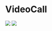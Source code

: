 # VideoCall


<p align="left">
<img src="https://user-images.githubusercontent.com/101933903/199714033-aeb5828a-5a3b-403e-8f19-957363052a11.gif"/>
<img src="https://user-images.githubusercontent.com/101933903/199714371-e9e73bea-6399-4325-a1d1-22230d193940.gif"/>
</p>

